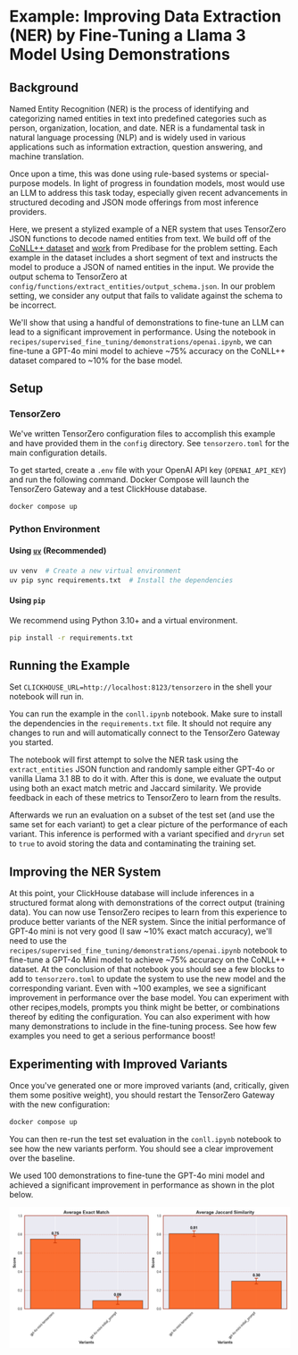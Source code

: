 # Example: Improving Data Extraction (NER) by Fine-Tuning a Llama 3 Model Using Demonstrations

## Background

Named Entity Recognition (NER) is the process of identifying and categorizing named entities in text into predefined categories such as person, organization, location, and date. NER is a fundamental task in natural language processing (NLP) and is widely used in various applications such as information extraction, question answering, and machine translation.

Once upon a time, this was done using rule-based systems or special-purpose models. In light of progress in foundation models, most would use an LLM to address this task today, especially given recent advancements in structured decoding and JSON mode offerings from most inference providers.

Here, we present a stylized example of a NER system that uses TensorZero JSON functions to decode named entities from text.
We build off of the [CoNLL++ dataset](https://arxiv.org/abs/1909.01441v1) and [work](https://predibase.com/blog/lorax-outlines-better-json-extraction-with-structured-generation-and-lora) from Predibase for the problem setting.
Each example in the dataset includes a short segment of text and instructs the model to produce a JSON of named entities in the input.
We provide the output schema to TensorZero at `config/functions/extract_entities/output_schema.json`.
In our problem setting, we consider any output that fails to validate against the schema to be incorrect.

We'll show that using a handful of demonstrations to fine-tune an LLM can lead to a significant improvement in performance.
Using the notebook in `recipes/supervised_fine_tuning/demonstrations/openai.ipynb`, we can fine-tune a GPT-4o mini model to achieve ~75% accuracy on the CoNLL++ dataset compared to ~10% for the base model.

## Setup

### TensorZero

We've written TensorZero configuration files to accomplish this example and have provided them in the `config` directory.
See `tensorzero.toml` for the main configuration details.

To get started, create a `.env` file with your OpenAI API key (`OPENAI_API_KEY`) and run the following command.
Docker Compose will launch the TensorZero Gateway and a test ClickHouse database.

```bash
docker compose up
```

### Python Environment

#### Using [`uv`](https://github.com/astral-sh/uv) (Recommended)

```bash
uv venv  # Create a new virtual environment
uv pip sync requirements.txt  # Install the dependencies
```

#### Using `pip`

We recommend using Python 3.10+ and a virtual environment.

```bash
pip install -r requirements.txt
```

## Running the Example

Set `CLICKHOUSE_URL=http://localhost:8123/tensorzero` in the shell your notebook will run in.

You can run the example in the `conll.ipynb` notebook.
Make sure to install the dependencies in the `requirements.txt` file.
It should not require any changes to run and will automatically connect to the TensorZero Gateway you started.

The notebook will first attempt to solve the NER task using the `extract_entities` JSON function and randomly sample either GPT-4o or vanilla Llama 3.1 8B to do it with.
After this is done, we evaluate the output using both an exact match metric and Jaccard similarity.
We provide feedback in each of these metrics to TensorZero to learn from the results.

Afterwards we run an evaluation on a subset of the test set (and use the same set for each variant) to get a clear picture of the performance of each variant.
This inference is performed with a variant specified and `dryrun` set to `true` to avoid storing the data and contaminating the training set.

## Improving the NER System

At this point, your ClickHouse database will include inferences in a structured format along with demonstrations of the correct output (training data).
You can now use TensorZero recipes to learn from this experience to produce better variants of the NER system.
Since the initial performance of GPT-4o mini is not very good (I saw ~10% exact match accuracy), we'll need to use the `recipes/supervised_fine_tuning/demonstrations/openai.ipynb` notebook to fine-tune a GPT-4o Mini model to achieve ~75% accuracy on the CoNLL++ dataset.
At the conclusion of that notebook you should see a few blocks to add to `tensorzero.toml` to update the system to use the new model and the corresponding variant.
Even with ~100 examples, we see a significant improvement in performance over the base model.
You can experiment with other recipes,models, prompts you think might be better, or combinations thereof by editing the configuration.
You can also experiment with how many demonstrations to include in the fine-tuning process.
See how few examples you need to get a serious performance boost!

## Experimenting with Improved Variants

Once you've generated one or more improved variants (and, critically, given them some positive weight), you should restart the TensorZero Gateway with the new configuration:

```bash
docker compose up
```

You can then re-run the test set evaluation in the `conll.ipynb` notebook to see how the new variants perform.
You should see a clear improvement over the baseline.

We used 100 demonstrations to fine-tune the GPT-4o mini model and achieved a significant improvement in performance as shown in the plot below.

![fine-tuned-performance](./img/example_demonstration_performance_beautified.png)
